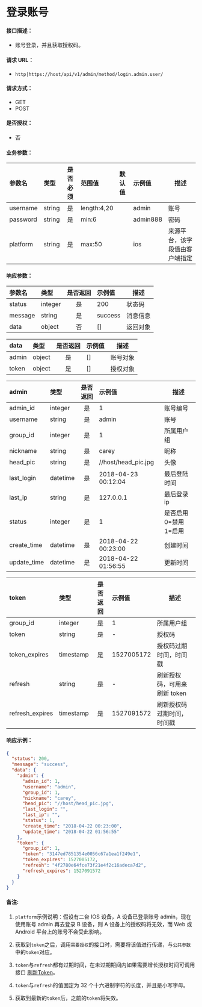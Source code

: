 # 登录账号

#### 接口描述：
- 账号登录，并且获取授权码。

#### 请求 URL：
- `http|https://host/api/v1/admin/method/login.admin.user/`

#### 请求方式：
- GET
- POST

#### 是否授权：
- 否

#### 业务参数：
|参数名|类型|是否必须|范围值|默认值|示例值|描述|
|:----|:---|:---:|:-----|:-----|:-----|-----|
|username |string |是 |length:4,20 | |admin |账号 |
|password |string |是 |min:6 | |admin888 |密码 |
|platform |string |是 |max:50 | |ios |来源平台，该字段值由客户端指定 |

#### 响应参数：
|参数名|类型|是否返回|示例值|描述|
|:-----|:-----|:---:|:-----|-----|
|status |integer |是 |200 |状态码 |
|message |string |是 |success |消息信息 |
|data |object |否 |[] |返回对象 |

|data|类型|是否返回|示例值|描述|
|:-----|:-----|:---:|:-----|-----|
|admin |object |是 |[] |账号对象 |
|token |object |是 |[] |授权对象 |

|admin|类型|是否返回|示例值|描述|
|:-----|:-----|:---:|:-----|-----|
|admin_id |integer |是 |1 |账号编号 |
|username |string |是 |admin |账号 |
|group_id |integer |是 |1 |所属用户组 |
|nickname |string |是 |carey |昵称 |
|head_pic |string |是 |//host/head_pic.jpg |头像 |
|last_login |datetime |是 |2018-04-23 00:12:04 |最后登陆时间 |
|last_ip |string |是 |127.0.0.1 |最后登录ip |
|status |integer |是 |1 |是否启用 0=禁用 1=启用 |
|create_time |datetime |是 |2018-04-22 00:23:00 |创建时间 |
|update_time |datetime |是 |2018-04-22 01:56:55 |更新时间 |

|token|类型|是否返回|示例值|描述|
|:-----|:-----|:---:|:-----|-----|
|group_id |integer |是 |1 |所属用户组 |
|token |string |是 |- |授权码 |
|token_expires |timestamp |是 |1527005172 |授权码过期时间，时间戳 |
|refresh |string |是 |- |刷新授权码，可用来刷新 token |
|refresh_expires |timestamp |是 |1527091572 |刷新授权码过期时间，时间戳 |

#### 响应示例：
```json
{
  "status": 200,
  "message": "success",
  "data": {
    "admin": {
      "admin_id": 1,
      "username": "admin",
      "group_id": 1,
      "nickname": "carey",
      "head_pic": "//host/head_pic.jpg",
      "last_login": "",
      "last_ip": "",
      "status": 1,
      "create_time": "2018-04-22 00:23:00",
      "update_time": "2018-04-22 01:56:55"
    },
    "token": {
      "group_id": 1,
      "token": "3147ed7851354e0056c67a1ea1f249e1",
      "token_expires": 1527005172,
      "refresh": "4f2780e64fce73f21e4f2c16adeca7d2",
      "refresh_expires": 1527091572
    }
  }
}
```

#### 备注:
1. `platform`示例说明：假设有二台 IOS 设备，A 设备已登录账号 admin，现在使用账号 admin 再去登录 B 设备，则 A 设备上的授权码将无效，而 Web 或 Android 平台上的账号不会受此影响。

2. 获取到`token`之后，调用`需要授权`的接口时，需要将该值进行传递，与`公共参数`中的`token`对应。

3. `token`与`refresh`都有过期时间，在未过期期间内如果需要增长授权时间可调用接口 [刷新Token](https://doc.careyshop.cn/docs/admin_api/a-21523288106 "刷新Token")。

4. `token`与`refresh`的值固定为 32 个十六进制字符的长度，并且是小写字母。

5. 获取到最新的`token`后，之前的`token`将失效。